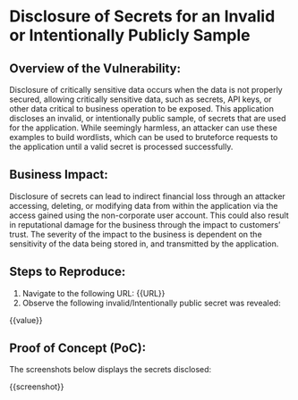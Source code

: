 # Disclosure of Secrets for an Invalid or Intentionally Publicly Sample

## Overview of the Vulnerability:

Disclosure of critically sensitive data occurs when the data is not properly secured, allowing critically sensitive data, such as secrets, API keys, or other data critical to business operation to be exposed. This application discloses an invalid, or intentionally public sample, of secrets that are used for the application. While seemingly harmless, an attacker can use these examples to build wordlists, which can be used to bruteforce requests to the application until a valid secret is processed successfully.

## Business Impact:

Disclosure of secrets can lead to indirect financial loss through an attacker accessing, deleting, or modifying data from within the application via the access gained using the non-corporate user account. This could also result in reputational damage for the business through the impact to customers’ trust. The severity of the impact to the business is dependent on the sensitivity of the data being stored in, and transmitted by the application.

## Steps to Reproduce:

1. Navigate to the following URL: {{URL}}
1. Observe the following invalid/Intentionally public secret was revealed:

{{value}}

## Proof of Concept (PoC):

The screenshots below displays the secrets disclosed:

{{screenshot}}
